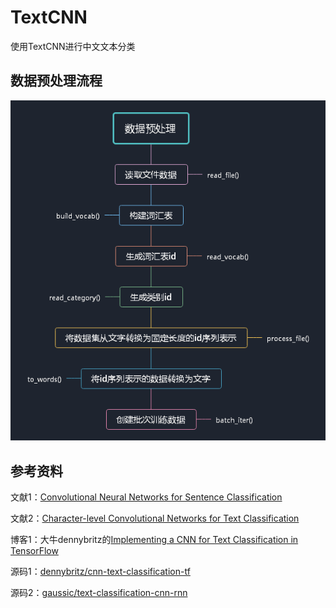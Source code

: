 # TextCNN

使用TextCNN进行中文文本分类

## 数据预处理流程
![image](https://github.com/xuewengeophysics/xwStudyNLP/blob/master/text_classification/TextCNN/images/%E6%95%B0%E6%8D%AE%E9%A2%84%E5%A4%84%E7%90%86%E6%B5%81%E7%A8%8B.png)



## 参考资料

文献1：[Convolutional Neural Networks for Sentence Classification](https://arxiv.org/abs/1408.5882)

文献2：[Character-level Convolutional Networks for Text Classification](https://arxiv.org/abs/1509.01626)

博客1：大牛dennybritz的[Implementing a CNN for Text Classification in TensorFlow](http://www.wildml.com/2015/12/implementing-a-cnn-for-text-classification-in-tensorflow/)

源码1：[dennybritz/cnn-text-classification-tf](https://github.com/dennybritz/cnn-text-classification-tf)

源码2：[gaussic/text-classification-cnn-rnn](https://github.com/gaussic/text-classification-cnn-rnn)
